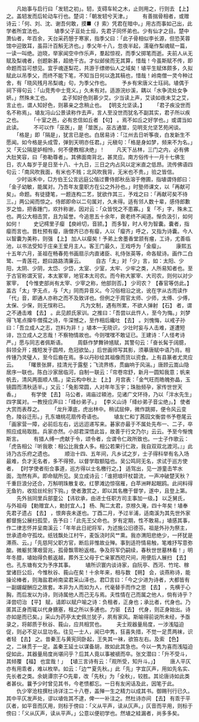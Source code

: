<!-- { "loadSidebar": true } -->
　　凡始事与启行曰「发轫之初」。轫，支碍车轮之木，止则用之，行则去 【上】 之。盖轫发而后轮动车行也。楚词：「朝发轫兮天津。」 
　　有善揣骨相者，或赠诗云：「何、刘、沈、谢吾何敢，摸■〈扌索〉凭君在暗中。」用古而事如己出，此学者所宜法也。 
　　埴季父子亘处士烜，先君子同怀弟也。少有仙才之目。楚中萧仙者，年百余，天台采药憩于寒家，指季父曰：「此子骨相似李长源，但恐芙蓉馆中迎致耳，虽蒜汁百斛无济也。」季父年十八，忽夜半起，濡毫作梨魂赋一篇，一读一叫绝。迨晓，举家闻空中作乐声，羣起惊视，而季父掷笔而逝。夫前人从无赋及梨魂者，创题新甚，超绝千古。才似邺侯而无其算，惜哉！今虽斯赋不传，即命题而旨可想见。宜乎魂逐梨花，共游于缥缈仙人之域矣！埴平生赋体颇多，久拟赋此以吊季父，而终不能下笔，不知当日何以逸其稿也，惜哉！岭南僧一灵今种过舍，有「晓风残月吊梨魂」句，为季父作也。 
　　予乡有宋唐义士珏祠。埴偶于祠下得句云：「山竞秀中士竞义。」久未有对。适游浣纱溪，耦以「水争流处女争妍。」然殊未工也。 
　　孟子知好色则慕少艾。少当读上声，艾读如夜未艾之艾，言止也，谓人知好色，则慕亲之念稍止也。 【明支允坚读。】 
　　「君子疾没世而名不称焉」。埴友冯山公景读称作去声，言人至没世而犹名不副其实，君子所以疾之也。 
　　「十室之邑，必有忠信如丘者 【句】 。焉不如丘之好学也。」或谓当如此读。 
　　不可以作「巫医」，是「筮医」。巫古通筮，见明支允坚艺苑闲谈。 
　　「格是」即「隔是」，犹言已是也。白居易诗：「江州去日听筝夜，白发新生不愿闻。如今格是头成雪，弹到天明亦任君。」元稹句：「格是身如梦，频来不为名。」又「天公隔是妒相怜，何不便教相决绝」！ 
　　凡天下丛林，三门之内，必有佛大肚笑容，曰「弥勒尊者」。其佛面南背北，甚灵应。南方俗传十一月十七佛生日，农人每岁于是日至十八、十九日，三日之内占风以定米直之低昂。流传佛语四句云：「南风吹我面，有米也不贱；北风吹我背，无米也不贵。」验之皆信。 
　　少时诣禾中，□方伯王公言远庭公偕过曹侍郎秋岳溶于倦圃，指埴谓侍郎曰：「金子幼敏，能属对。乃吾年友童职方在公之外孙也。」时塾师课文，以「再献可矣」。命题。有徒捷笔，一题连构二艺，犹欲作其三，予戏之曰：「再献可矣不待三。」两公闻而惊之。侍郎即命以二句属对，久未得。适有邻人数十辈，感侍郎歉岁之恤，把香踵门，欢抃称谢，因对云：「众皆悦之不患寡。」复「不」字，殊未工也。两公大相击赏，且为延誉。今追思五十余年，衰老终不闻道。惭负汲引，如何如何！ 
　　史记樗里子瘿 【庾岭切，音颕。】 而多智，时人号为智囊。囊者，指瘿而言也。晋杜预有瘿，唐僧齐已亦有瘿，人以「瘿齐」呼之，又指为诗囊。今人以智囊为美称，则强 【上】 加人以瘿矣！予弟上舍墨香堂颔有瘤，工诗，尤善临池，以书法受知于庄亲王爱月主人。客王门最久，王戏呼为「金瘿」。 
　　康熙五十五年六月，圣祖在畅春苑书画扇示内直诸臣、礼侍张英等，命各赋诗。画作二白鹭、一青莲花，题曰路路清廉云。 
　　自古「太」对「少」言，如：太阳、少阳，太阴、少阴，太岱、少岱，太室、少室，太牢、少牢之类，人所易知者也。至于古官称谓天官，本太冢宰，地官本太司农。而今称大冢宰、大司农，则何以对少冢宰， 【今惟吏部尚有太宰、少宰之称，他部则否。】 少司农？ 【春官等仿此。】 盖古「太」字无点，与「大」同而异音义。今习俗相沿之讹，讹在字从古而读作「代」音，即通人亦称之而不及致详也。但例之于周官太师、少师，太傅、少傅，太保、少保，则无悮称已。 
　　凡为文制，遇有所累，不欲人弹射 【石】 者，谓之不通击难 【去】 。此见颜氏家训。之推曰：「吾尝以此忤人，至今为悔。」刘梦得飞笔点撺牛僧孺之诗，牛深憾之，至作相后纔吐 【去】 。刘愧悔，以戒子孙曰：「吾立成人之志，岂料为非！」埴本一无晓识，少壮时妄与人击难，遂遭短诽，岂立成人之志哉！不察物情故也。今则嘿嘿不敢证已。王建诗：「人怪考诗严。」愿与同志者佩斯语。 
　　周繇作梦舞钟馗赋，其警句云：「奋长髯于阔臆，斜领全开；搔短发于圆颅，危冠欲坠。」后世画师写其影，须摹唐赋中语乃肖。相传锺乃灵璧人，至今后裔在焉。多以丹砂绘其祖像而货以资食。上有县篆者尤灵应云。 
　　「曙景张屏，挂清光于露壑；飞流界练，贯幽响于风湍。」唐顾云嵩山隐居序一联也。陈白沙家居临河，自制一联云：「帘卷帘舒，新月一圆知我意；帆来帆去，清风两面顺人情。」梁云构中秋上 【上】 月宫表：「金气旺而皓魄弥晶，玉镜圆而清秋适半。」又云：「兔影常圆，人对年年玉宇；珠胎频孕，家传世世天香。」 
　　有学使 【去】 马公者，谒庙过頖池，见诸广文环待，乃以「泮水先生」四字属对。一教授应声曰：「绛纱弟子。」 【李义山诗「绛纱弟子音尘绝」。】 使者大赏而表荐之。 
　　「龙升潭底，虎出林中。稍试屈伸，微作跳掷，便令风云变色，陵谷迁形。」孔东塘桃花扇传奇语也。 
　　埴友仁和丁茜园文衡尝书予卷尾云「画家营一障，必前后左右，远远迢递写来。碁家亦最于不属处先布一、二子，卒照应成局取胜。兵家亦然。小郯君深悟此旨，故善于行文乃尔」云云。予至今惭愧斯言。 
　　有猎人缚一虎献于令，颂令者，佥谓令仁政所致也。一士子作歌云：「虎告相公『听我歌：相公比我食人多。相公若果行仁政，我自双双北渡河。』」此诗乃古乐府之遗也。 
　　顺治十四、五年间，凡乡试之岁，士子得科举有名入场最难，负才无名者，多不得预，以督学取额隘也。吴公鸣珂无名，求试于巡方使者， 【时学使者衔佥事道，巡方得以士名檄行之。】 适驾出，见一游童击竿水面，渹然有声。即命赋所见。吴立成诗云：「谁把琅玕杖碧流，一声冲破楚天秋？千重巨浪分还合，万斛明珠散复收。红蓼滩边惊宿雁，白苹洲畔起眠鸥。此间料得无鱼钓，收拾丝纶别下钩。」使者激赏之，即以其名檄于督学，遂中，且登上第。 
　　先外翁同里兵部童公 【讳钦承，由进士任职方司主事加一级。】 以乏舅氏，与外祖母 【勅赠宜人，勅封宜人。】 杨、陶二太君，京榇久淹，四十年矣！埴奉先君子遗占 【去】 ，恨奔丧未遂也。丁酉二月，予过半浦，适南溪为其先世外家都督施公展扫孤茔，告予曰：「此先王父命也。岁有定期，性不敢易。」埴感其事，作二律志怀并呈南溪云：「年年此日祀将军，为述施公旧德芬。祖是外孙为祭主，世承遗命守孤坟。纸钱飘处江村午，麦饭浇时风艹熏。我亦渭阳悲绝少，一抔犹是滞燕、云。」「先慈阿父职方官，断后非惟故业殚。事到适符情易触，笔难抒写意弥酸。微躯贫薄艰营兆，孤骨飘零盼返棺。争及将军仍嗣续，春秋世世墓林看！」明年冬腊，埴始得负骸返越，葬外王父母于亡亲冢西咫尺间，用便后人展扫 【去】 也。孔东塘有文为予序其事。 
　　埴所识寰内谈诗家，自阮亭、西河、竹垞、稼堂诸巨公后，今惟秋谷、莪山在矣！十余年来，相与数 【朔】 会，谈燕称诗，能操论棒者，则海盐君岭南梁君采山泽也。君□言曰：「今之少进为诗者，大都皆有一副龌龊酬应之故套。本非为人而如为人，代毫替手而作之思 【去】 ，先横于心胸，而后发以为诗，则诗属他人而己无与焉。夫性情在己而属之他人，倘有诗乎？泽尝叨治 【平】 赋，请即以赋户喻之诗：负租者，正身也；承比者，代身也。乃匿其正身而辄以代身搪塞，租之所以多逋也。力驱 【去】 代身，则正身始出。诗亦如是而已矣。」采山为药亭太史佩兰犹子，夙有家风。斯喻得前说所未经，予亟录之，将邮质于秋谷、莪山，应共相赏也。 
　　夫士观器量局度，一涉浅隘迫促，则必不足以显功名。往见一士人，闻已中隽，狂喜失措，不觉一足贯两袜，识者轻 【去】 之。昔秦王与黄宪同卧起，王失其一袜，欲笞左右。及索 【色】 之，二袜贯于一足。盖秦王延士以谋备胡，故如此其急也。今以一隽为喜而浅隘迫促如此，其器量局度尚堪问乎？后其人竟以事被禠而卒。张文潜曰：「升不受斗，其倾覆 【福】 也宜哉！」 【埴三言诗有云：「观所受，知升斗。」】 
　　唐人平仄亦有用乖者，难以枚举。如云：「边艹夏先秋。」此「先」字宜仄声，用如先名实、先长者之类。余姚谭宗子○先辈，改「先秋」为「全秋」，较胜。其论唐诗如此类者甚伙。曩予少时曾见其书，今老愦都忘。一日有友闲话及此，因笔于此。 
　　仇少宰沧柱撰杜诗详注二十八卷，盖殚一生之精力以成其书。御赐刊行已久。其中平仄发声处，谬以埴佐其不逮，俾一一补注之。然杜诗亦间 【去】 有乖于平仄者，如平音而仄用，则标于傍曰：「义从平声，读从仄声。」仄音而平用，则标于傍曰：「义从仄声，读从平声。」公意以便初学也。然埴之絓漏者，尚多多矣。 
